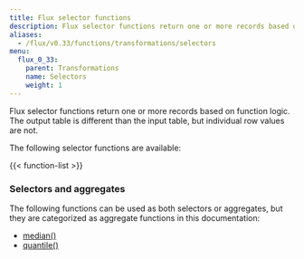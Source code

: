 ```yaml
---
title: Flux selector functions
description: Flux selector functions return one or more records based on function logic.
aliases:
  - /flux/v0.33/functions/transformations/selectors
menu:
  flux_0_33:
    parent: Transformations
    name: Selectors
    weight: 1
---
```


Flux selector functions return one or more records based on function logic.
The output table is different than the input table, but individual row values are not.

The following selector functions are available:

{{< function-list >}}


### Selectors and aggregates
The following functions can be used as both selectors or aggregates, but they are
categorized as aggregate functions in this documentation:

- [median()](/flux/v0.33/functions/built-in/transformations/aggregates/median)
- [quantile()](/flux/v0.33/functions/built-in/transformations/aggregates/quantile)
